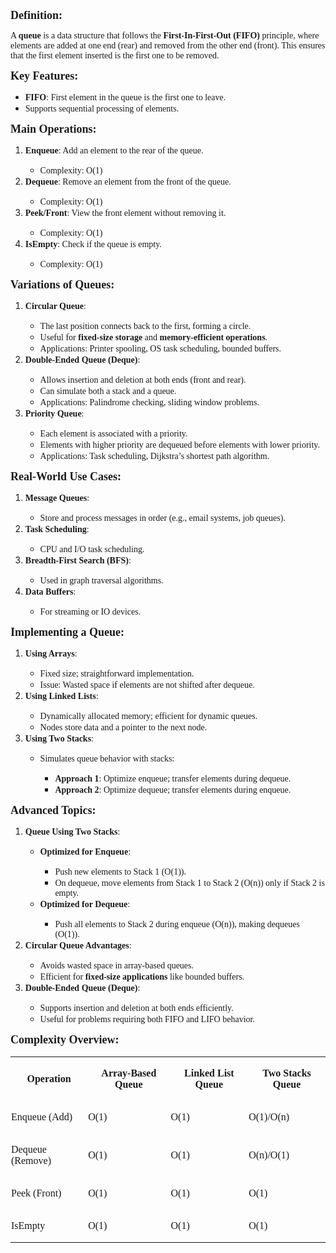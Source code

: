 <p><strong><span style="font-size: 13.5pt; font-family: 'Times New Roman',serif;">Definition:</span></strong></p>
<p><span style="font-family: 'Times New Roman',serif;">A <strong>queue</strong> is a data structure that follows the <strong>First-In-First-Out (FIFO)</strong> principle, where elements are added at one end (rear) and removed from the other end (front). This ensures that the first element inserted is the first one to be removed.</span></p>
<p><strong><span style="font-size: 13.5pt; font-family: 'Times New Roman',serif;">Key Features:</span></strong></p>
<ul>
<li><strong><span style="font-family: 'Times New Roman',serif;">FIFO</span></strong><span style="font-family: 'Times New Roman',serif;">: First element in the queue is the first one to leave.</span></li>
<li><span style="font-family: 'Times New Roman',serif;">Supports sequential processing of elements.</span></li>
</ul>
<p><strong><span style="font-size: 13.5pt; font-family: 'Times New Roman',serif;">Main Operations:</span></strong></p>
<ol>
<li><strong><span style="font-family: 'Times New Roman',serif;">Enqueue</span></strong><span style="font-family: 'Times New Roman',serif;">: Add an element to the rear of the queue.</span></li>
<ul>
<li><span style="font-family: 'Times New Roman',serif;">Complexity: O(1)</span></li>
</ul>
<li><strong><span style="font-family: 'Times New Roman',serif;">Dequeue</span></strong><span style="font-family: 'Times New Roman',serif;">: Remove an element from the front of the queue.</span></li>
<ul>
<li><span style="font-family: 'Times New Roman',serif;">Complexity: O(1)</span></li>
</ul>
<li><strong><span style="font-family: 'Times New Roman',serif;">Peek/Front</span></strong><span style="font-family: 'Times New Roman',serif;">: View the front element without removing it.</span></li>
<ul>
<li><span style="font-family: 'Times New Roman',serif;">Complexity: O(1)</span></li>
</ul>
<li><strong><span style="font-family: 'Times New Roman',serif;">IsEmpty</span></strong><span style="font-family: 'Times New Roman',serif;">: Check if the queue is empty.</span></li>
<ul>
<li><span style="font-family: 'Times New Roman',serif;">Complexity: O(1)</span></li>
</ul>
</ol>
<p><strong><span style="font-size: 13.5pt; font-family: 'Times New Roman',serif;">Variations of Queues:</span></strong></p>
<ol>
<li><strong><span style="font-family: 'Times New Roman',serif;">Circular Queue</span></strong><span style="font-family: 'Times New Roman',serif;">:</span></li>
<ul>
<li><span style="font-family: 'Times New Roman',serif;">The last position connects back to the first, forming a circle.</span></li>
<li><span style="font-family: 'Times New Roman',serif;">Useful for <strong>fixed-size storage</strong> and <strong>memory-efficient operations</strong>.</span></li>
<li><span style="font-family: 'Times New Roman',serif;">Applications: Printer spooling, OS task scheduling, bounded buffers.</span></li>
</ul>
<li><strong><span style="font-family: 'Times New Roman',serif;">Double-Ended Queue (Deque)</span></strong><span style="font-family: 'Times New Roman',serif;">:</span></li>
<ul>
<li><span style="font-family: 'Times New Roman',serif;">Allows insertion and deletion at both ends (front and rear).</span></li>
<li><span style="font-family: 'Times New Roman',serif;">Can simulate both a stack and a queue.</span></li>
<li><span style="font-family: 'Times New Roman',serif;">Applications: Palindrome checking, sliding window problems.</span></li>
</ul>
<li><strong><span style="font-family: 'Times New Roman',serif;">Priority Queue</span></strong><span style="font-family: 'Times New Roman',serif;">:</span></li>
<ul>
<li><span style="font-family: 'Times New Roman',serif;">Each element is associated with a priority.</span></li>
<li><span style="font-family: 'Times New Roman',serif;">Elements with higher priority are dequeued before elements with lower priority.</span></li>
<li><span style="font-family: 'Times New Roman',serif;">Applications: Task scheduling, Dijkstra&rsquo;s shortest path algorithm.</span></li>
</ul>
</ol>
<p><strong><span style="font-size: 13.5pt; font-family: 'Times New Roman',serif;">Real-World Use Cases:</span></strong></p>
<ol>
<li><strong><span style="font-family: 'Times New Roman',serif;">Message Queues</span></strong><span style="font-family: 'Times New Roman',serif;">:</span></li>
<ul>
<li><span style="font-family: 'Times New Roman',serif;">Store and process messages in order (e.g., email systems, job queues).</span></li>
</ul>
<li><strong><span style="font-family: 'Times New Roman',serif;">Task Scheduling</span></strong><span style="font-family: 'Times New Roman',serif;">:</span></li>
<ul>
<li><span style="font-family: 'Times New Roman',serif;">CPU and I/O task scheduling.</span></li>
</ul>
<li><strong><span style="font-family: 'Times New Roman',serif;">Breadth-First Search (BFS)</span></strong><span style="font-family: 'Times New Roman',serif;">:</span></li>
<ul>
<li><span style="font-family: 'Times New Roman',serif;">Used in graph traversal algorithms.</span></li>
</ul>
<li><strong><span style="font-family: 'Times New Roman',serif;">Data Buffers</span></strong><span style="font-family: 'Times New Roman',serif;">:</span></li>
<ul>
<li><span style="font-family: 'Times New Roman',serif;">For streaming or IO devices.</span></li>
</ul>
</ol>
<p><strong><span style="font-size: 13.5pt; font-family: 'Times New Roman',serif;">Implementing a Queue:</span></strong></p>
<ol>
<li><strong><span style="font-family: 'Times New Roman',serif;">Using Arrays</span></strong><span style="font-family: 'Times New Roman',serif;">:</span></li>
<ul>
<li><span style="font-family: 'Times New Roman',serif;">Fixed size; straightforward implementation.</span></li>
<li><span style="font-family: 'Times New Roman',serif;">Issue: Wasted space if elements are not shifted after dequeue.</span></li>
</ul>
<li><strong><span style="font-family: 'Times New Roman',serif;">Using Linked Lists</span></strong><span style="font-family: 'Times New Roman',serif;">:</span></li>
<ul>
<li><span style="font-family: 'Times New Roman',serif;">Dynamically allocated memory; efficient for dynamic queues.</span></li>
<li><span style="font-family: 'Times New Roman',serif;">Nodes store data and a pointer to the next node.</span></li>
</ul>
<li><strong><span style="font-family: 'Times New Roman',serif;">Using Two Stacks</span></strong><span style="font-family: 'Times New Roman',serif;">:</span></li>
<ul>
<li><span style="font-family: 'Times New Roman',serif;">Simulates queue behavior with stacks:</span></li>
<ul>
<li><strong><span style="font-family: 'Times New Roman',serif;">Approach 1</span></strong><span style="font-family: 'Times New Roman',serif;">: Optimize enqueue; transfer elements during dequeue.</span></li>
<li><strong><span style="font-family: 'Times New Roman',serif;">Approach 2</span></strong><span style="font-family: 'Times New Roman',serif;">: Optimize dequeue; transfer elements during enqueue.</span></li>
</ul>
</ul>
</ol>
<p><strong><span style="font-size: 13.5pt; font-family: 'Times New Roman',serif;">Advanced Topics:</span></strong></p>
<ol>
<li><strong><span style="font-family: 'Times New Roman',serif;">Queue Using Two Stacks</span></strong><span style="font-family: 'Times New Roman',serif;">:</span></li>
<ul>
<li><strong><span style="font-family: 'Times New Roman',serif;">Optimized for Enqueue</span></strong><span style="font-family: 'Times New Roman',serif;">:</span></li>
<ul>
<li><span style="font-family: 'Times New Roman',serif;">Push new elements to Stack 1 (O(1)).</span></li>
<li><span style="font-family: 'Times New Roman',serif;">On dequeue, move elements from Stack 1 to Stack 2 (O(n)) only if Stack 2 is empty.</span></li>
</ul>
<li><strong><span style="font-family: 'Times New Roman',serif;">Optimized for Dequeue</span></strong><span style="font-family: 'Times New Roman',serif;">:</span></li>
<ul>
<li><span style="font-family: 'Times New Roman',serif;">Push all elements to Stack 2 during enqueue (O(n)), making dequeues (O(1)).</span></li>
</ul>
</ul>
<li><strong><span style="font-family: 'Times New Roman',serif;">Circular Queue Advantages</span></strong><span style="font-family: 'Times New Roman',serif;">:</span></li>
<ul>
<li><span style="font-family: 'Times New Roman',serif;">Avoids wasted space in array-based queues.</span></li>
<li><span style="font-family: 'Times New Roman',serif;">Efficient for <strong>fixed-size applications</strong> like bounded buffers.</span></li>
</ul>
<li><strong><span style="font-family: 'Times New Roman',serif;">Double-Ended Queue (Deque)</span></strong><span style="font-family: 'Times New Roman',serif;">:</span></li>
<ul>
<li><span style="font-family: 'Times New Roman',serif;">Supports insertion and deletion at both ends efficiently.</span></li>
<li><span style="font-family: 'Times New Roman',serif;">Useful for problems requiring both FIFO and LIFO behavior.</span></li>
</ul>
</ol>
<p><strong><span style="font-size: 13.5pt; font-family: 'Times New Roman',serif;">Complexity Overview:</span></strong></p>
<table>
<tbody>
<tr>
<td style="padding: .75pt .75pt .75pt .75pt;">
<p style="text-align: center;"><strong><span style="font-family: 'Times New Roman',serif;">Operation</span></strong></p>
</td>
<td style="padding: .75pt .75pt .75pt .75pt;">
<p style="text-align: center;"><strong><span style="font-family: 'Times New Roman',serif;">Array-Based Queue</span></strong></p>
</td>
<td style="padding: .75pt .75pt .75pt .75pt;">
<p style="text-align: center;"><strong><span style="font-family: 'Times New Roman',serif;">Linked List Queue</span></strong></p>
</td>
<td style="padding: .75pt .75pt .75pt .75pt;">
<p style="text-align: center;"><strong><span style="font-family: 'Times New Roman',serif;">Two Stacks Queue</span></strong></p>
</td>
</tr>
<tr>
<td style="padding: .75pt .75pt .75pt .75pt;">
<p><span style="font-family: 'Times New Roman',serif;">Enqueue (Add)</span></p>
</td>
<td style="padding: .75pt .75pt .75pt .75pt;">
<p><span style="font-family: 'Times New Roman',serif;">O(1)</span></p>
</td>
<td style="padding: .75pt .75pt .75pt .75pt;">
<p><span style="font-family: 'Times New Roman',serif;">O(1)</span></p>
</td>
<td style="padding: .75pt .75pt .75pt .75pt;">
<p><span style="font-family: 'Times New Roman',serif;">O(1)/O(n)</span></p>
</td>
</tr>
<tr>
<td style="padding: .75pt .75pt .75pt .75pt;">
<p><span style="font-family: 'Times New Roman',serif;">Dequeue (Remove)</span></p>
</td>
<td style="padding: .75pt .75pt .75pt .75pt;">
<p><span style="font-family: 'Times New Roman',serif;">O(1)</span></p>
</td>
<td style="padding: .75pt .75pt .75pt .75pt;">
<p><span style="font-family: 'Times New Roman',serif;">O(1)</span></p>
</td>
<td style="padding: .75pt .75pt .75pt .75pt;">
<p><span style="font-family: 'Times New Roman',serif;">O(n)/O(1)</span></p>
</td>
</tr>
<tr>
<td style="padding: .75pt .75pt .75pt .75pt;">
<p><span style="font-family: 'Times New Roman',serif;">Peek (Front)</span></p>
</td>
<td style="padding: .75pt .75pt .75pt .75pt;">
<p><span style="font-family: 'Times New Roman',serif;">O(1)</span></p>
</td>
<td style="padding: .75pt .75pt .75pt .75pt;">
<p><span style="font-family: 'Times New Roman',serif;">O(1)</span></p>
</td>
<td style="padding: .75pt .75pt .75pt .75pt;">
<p><span style="font-family: 'Times New Roman',serif;">O(1)</span></p>
</td>
</tr>
<tr>
<td style="padding: .75pt .75pt .75pt .75pt;">
<p><span style="font-family: 'Times New Roman',serif;">IsEmpty</span></p>
</td>
<td style="padding: .75pt .75pt .75pt .75pt;">
<p><span style="font-family: 'Times New Roman',serif;">O(1)</span></p>
</td>
<td style="padding: .75pt .75pt .75pt .75pt;">
<p><span style="font-family: 'Times New Roman',serif;">O(1)</span></p>
</td>
<td style="padding: .75pt .75pt .75pt .75pt;">
<p><span style="font-family: 'Times New Roman',serif;">O(1)</span></p>
</td>
</tr>
</tbody>
</table>